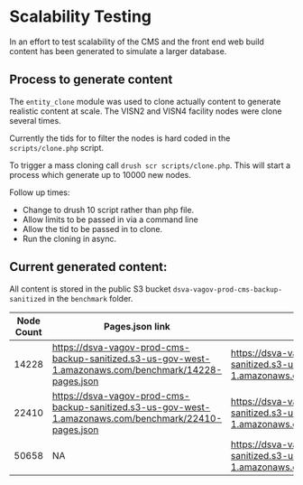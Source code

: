 # Scalability Testing

In an effort to test scalability of the CMS and the front end web build content has been generated to simulate a larger database.

## Process to generate content

The `entity_clone` module was used to clone actually content to generate realistic content at scale.  The VISN2 and VISN4 facility nodes were clone several times.

Currently the tids for to filter the nodes is hard coded in the `scripts/clone.php` script.

To trigger a mass cloning call `drush scr scripts/clone.php`.  This will start a process which generate up to 10000 new nodes.

Follow up times:
* Change to drush 10 script rather than php file.
* Allow limits to be passed in via a command line
* Allow the tid to be passed in to clone.
* Run the cloning in async.

## Current generated content:

All content is stored in the public S3 bucket `dsva-vagov-prod-cms-backup-sanitized` in the `benchmark` folder.


| Node Count | Pages.json link | SQL dump |
|------------|-----------------|----------|
| 14228 | https://dsva-vagov-prod-cms-backup-sanitized.s3-us-gov-west-1.amazonaws.com/benchmark/14228-pages.json | https://dsva-vagov-prod-cms-backup-sanitized.s3-us-gov-west-1.amazonaws.com/benchmark/14228.sql.gz |
| 22410 | https://dsva-vagov-prod-cms-backup-sanitized.s3-us-gov-west-1.amazonaws.com/benchmark/22410-pages.json | https://dsva-vagov-prod-cms-backup-sanitized.s3-us-gov-west-1.amazonaws.com/benchmark/22410.sql.gz |
| 50658 | NA | https://dsva-vagov-prod-cms-backup-sanitized.s3-us-gov-west-1.amazonaws.com/benchmark/50658.sql.gz |

